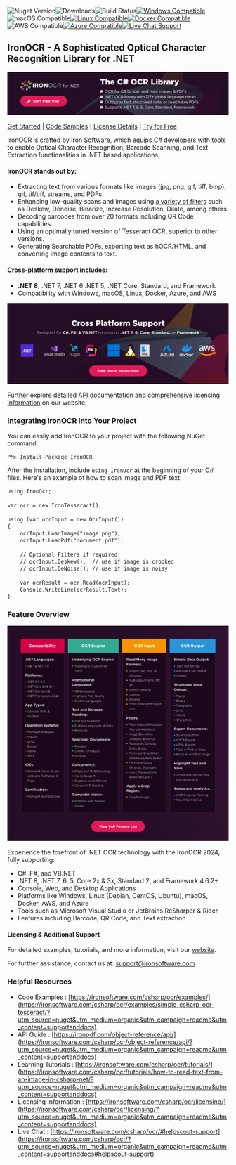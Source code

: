 ![Nuget Version](https://img.shields.io/nuget/v/IronOcr?color=informational&label=latest)![Downloads](https://img.shields.io/nuget/dt/IronOcr?color=informational&label=installs&logo=nuget)![Build Status](https://img.shields.io/badge/build-%20%E2%9C%93%20392%20tests%20passed%20(0%20failed)%20-107C10?logo=visualstudio)[![Windows Compatible](https://img.shields.io/badge/%E2%80%8E%20-%20%E2%9C%93-107C10?logo=windows)](https://ironsoftware.com/csharp/ocr/docs/?utm_source=nuget&utm_medium=organic&utm_campaign=readme&utm_content=topshield)![macOS Compatible](https://img.shields.io/badge/%E2%80%8E%20-%20%E2%9C%93-107C10?logo=apple)[![Linux Compatible](https://img.shields.io/badge/%E2%80%8E%20-%20%E2%9C%93-107C10?logo=linux&logoColor=white)](https://ironsoftware.com/csharp/ocr/docs/questions/tesseract-ocr-setup-linux-ubuntu-debian/?utm_source=nuget&utm_medium=organic&utm_campaign=readme&utm_content=topshield)[![Docker Compatible](https://img.shields.io/badge/%E2%80%8E%20-%20%E2%9C%93-107C10?logo=docker&logoColor=white)](https://ironsoftware.com/csharp/ocr/docs/questions/csharp-tesseract-ocr-docker-linux-setup-tutorial/?utm_source=nuget&utm_medium=organic&utm_campaign=readme&utm_content=topshield)![AWS Compatible](https://img.shields.io/badge/%E2%80%8E%20-%20%E2%9C%93-107C10?logo=amazonaws)[![Azure Compatible](https://img.shields.io/badge/%E2%80%8E%20-%20%E2%9C%93-107C10?logo=microsoftazure)](https://ironsoftware.com/csharp/ocr/docs/questions/iron-ocr-azure-tutorial/?utm_source=nuget&utm_medium=organic&utm_campaign=readme&utm_content=topshield)[![Live Chat Support](https://img.shields.io/badge/Live%20Chat-8%20Engineers%20Active%20Today-purple?logo=googlechat&logoColor=white)](https://ironsoftware.com/csharp/ocr/?utm_source=nuget&utm_medium=organic&utm_campaign=readme&utm_content=topshield#helpscout-support)

## IronOCR - A Sophisticated Optical Character Recognition Library for .NET

[![IronOCR NuGet Trial](https://raw.githubusercontent.com/iron-software/iron-nuget-assets/main/IronOCR-readme/nuget-trial-banner.png)](https://ironsoftware.com/csharp/ocr/?utm_source=nuget&utm_medium=organic&utm_campaign=readme&utm_content=topbanner#trial-license)

[Get Started](https://ironsoftware.com/csharp/ocr/docs/?utm_source=nuget&utm_medium=organic&utm_campaign=readme&utm_content=navigation) | [Code Samples](https://ironsoftware.com/csharp/ocr/examples/simple-csharp-ocr-tesseract/?utm_source=nuget&utm_medium=organic&utm_campaign=readme&utm_content=navigation) | [License Details](https://ironsoftware.com/csharp/ocr/licensing/?utm_source=nuget&utm_medium=organic&utm_campaign=readme&utm_content=navigation) | [Try for Free](https://ironsoftware.com/csharp/ocr/docs/?utm_source=nuget&utm_medium=organic&utm_campaign=readme&utm_content=navigation#trial-license)

IronOCR is crafted by Iron Software, which equips C# developers with tools to enable Optical Character Recognition, Barcode Scanning, and Text Extraction functionalities in .NET based applications.

#### IronOCR stands out by:

  * Extracting text from various formats like images (jpg, png, gif, tiff, bmp), gif, tif/tiff, streams, and PDFs.
  * Enhancing low-quality scans and images using [a variety of filters](https://ironsoftware.com/csharp/ocr/tutorials/c-sharp-ocr-image-filters/) such as Deskew, Denoise, Binarize, Increase Resolution, Dilate, among others.
  * Decoding barcodes from over 20 formats including QR Code capabilities.
  * Using an optimally tuned version of Tesseract OCR, superior to other versions.
  * Generating Searchable PDFs, exporting text as hOCR/HTML, and converting image contents to text.

#### Cross-platform support includes:

  * **.NET 8**, .NET 7, .NET 6 .NET 5, .NET Core, Standard, and Framework
  * Compatibility with Windows, macOS, Linux, Docker, Azure, and AWS

[![IronOCR Platform Compatibility](https://raw.githubusercontent.com/iron-software/iron-nuget-assets/main/IronOCR-readme/cross-platform-compatibility.png)](https://ironsoftware.com/csharp/ocr/docs/?utm_source=nuget&utm_medium=organic&utm_campaign=readme&utm_content=crossplatformbanner)

Further explore detailed [API documentation](https://ironsoftware.com/csharp/ocr/object-reference/api/?utm_source=nuget&utm_medium=organic&utm_campaign=readme&utm_content=supportanddocs) and [comprehensive licensing information](https://ironsoftware.com/csharp/ocr/licensing/) on our website.

### Integrating IronOCR Into Your Project

You can easily add IronOCR to your project with the following NuGet command:

    PM> Install-Package IronOCR
    
After the installation, include `using IronOcr` at the beginning of your C# files. Here's an example of how to scan image and PDF text:

    using IronOcr;
    
    var ocr = new IronTesseract();
    
    using (var ocrInput = new OcrInput())
    {
        ocrInput.LoadImage("image.png");
        ocrInput.LoadPdf("document.pdf");
        
        // Optional Filters if required:
        // ocrInput.Deskew();  // use if image is crooked
        // ocrInput.DeNoise(); // use if image is noisy
        
        var ocrResult = ocr.Read(ocrInput);
        Console.WriteLine(ocrResult.Text);
    }
    

### Feature Overview

[![IronOCR Features Overview](https://raw.githubusercontent.com/iron-software/iron-nuget-assets/main/IronOCR-readme/features-table.png)](https://ironsoftware.com/csharp/ocr/features/?utm_source=nuget&utm_medium=organic&utm_campaign=readme&utm_content=featuresbanner)

Experience the forefront of .NET OCR technology with the IronOCR 2024, fully supporting:

  * C#, F#, and VB.NET
  * .NET 8, .NET 7, 6, 5, Core 2x & 3x, Standard 2, and Framework 4.6.2+
  * Console, Web, and Desktop Applications
  * Platforms like Windows, Linux (Debian, CentOS, Ubuntu), macOS, Docker, AWS, and Azure
  * Tools such as Microsoft Visual Studio or JetBrains ReSharper & Rider
  * Features including Barcode, QR Code, and Text extraction

#### Licensing & Additional Support

For detailed examples, tutorials, and more information, visit our [website](https://ironsoftware.com/csharp/ocr/?utm_source=nuget&utm_medium=organic&utm_campaign=readme&utm_content=supportanddocs).

For further assistance, contact us at: support@ironsoftware.com

### Helpful Resources

  * Code Examples : [https://ironsoftware.com/csharp/ocr/examples/](https://ironsoftware.com/csharp/ocr/examples/simple-csharp-ocr-tesseract/?utm_source=nuget&utm_medium=organic&utm_campaign=readme&utm_content=supportanddocs)
  * API Guide : [https://ironpdf.com/object-reference/api/](https://ironsoftware.com/csharp/ocr/object-reference/api/?utm_source=nuget&utm_medium=organic&utm_campaign=readme&utm_content=supportanddocs)
  * Learning Tutorials : [https://ironsoftware.com/csharp/ocr/tutorials/](https://ironsoftware.com/csharp/ocr/tutorials/how-to-read-text-from-an-image-in-csharp-net/?utm_source=nuget&utm_medium=organic&utm_campaign=readme&utm_content=supportanddocs)
  * Licensing Information : [https://ironsoftware.com/csharp/ocr/licensing/](https://ironsoftware.com/csharp/ocr/licensing/?utm_source=nuget&utm_medium=organic&utm_campaign=readme&utm_content=supportanddocs)
  * Live Chat : [https://ironsoftware.com/csharp/ocr/#helpscout-support](https://ironsoftware.com/csharp/ocr/?utm_source=nuget&utm_medium=organic&utm_campaign=readme&utm_content=supportanddocs#helpscout-support)